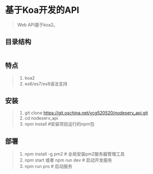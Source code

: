 # 基于Koa开发的API
> Web API基于koa2。

## 目录结构
```

```

## 特点
> 1. koa2
> 2. es6/es7/es8语法支持

## 安装
> 1. git clone https://git.oschina.net/ycg520520/nodeserv_api.git
> 2. cd nodeserv_api
> 3. npm install #安装项目运行的npm包

## 部署
> 1. npm install -g pm2 # 全局安装pm2服务器管理工具
> 2. npm start 或者 npm run dev # 启动开发服务
> 3. npm run pro # 启动服务

